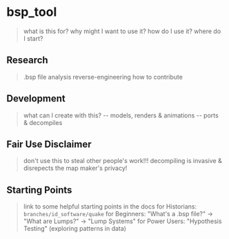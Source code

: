 # bsp_tool

> what is this for?
> why might I want to use it?
> how do I use it?
> where do I start?


## Research

> .bsp file analysis
> reverse-engineering
> how to contribute


## Development

> what can I create with this?
> -- models, renders & animations
> -- ports & decompiles


## Fair Use Disclaimer

> don't use this to steal other people's work!!!
> decompiling is invasive & disrepects the map maker's privacy!


## Starting Points

> link to some helpful starting points in the docs
> for Historians: `branches/id_software/quake`
> for Beginners: "What's a .bsp file?" -> "What are Lumps?" -> "Lump Systems"
> for Power Users: "Hypothesis Testing" (exploring patterns in data)
